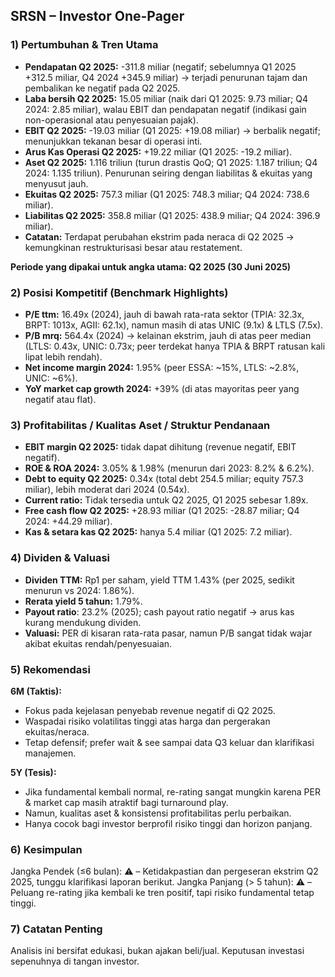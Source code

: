 ## SRSN – Investor One-Pager

### 1) Pertumbuhan & Tren Utama
- **Pendapatan Q2 2025:** -311.8 miliar (negatif; sebelumnya Q1 2025 +312.5 miliar, Q4 2024 +345.9 miliar) → terjadi penurunan tajam dan pembalikan ke negatif pada Q2 2025.
- **Laba bersih Q2 2025:** 15.05 miliar (naik dari Q1 2025: 9.73 miliar; Q4 2024: 2.85 miliar), walau EBIT dan pendapatan negatif (indikasi gain non-operasional atau penyesuaian pajak).
- **EBIT Q2 2025:** -19.03 miliar (Q1 2025: +19.08 miliar) → berbalik negatif; menunjukkan tekanan besar di operasi inti.
- **Arus Kas Operasi Q2 2025:** +19.22 miliar (Q1 2025: -19.2 miliar).
- **Aset Q2 2025:** 1.116 triliun (turun drastis QoQ; Q1 2025: 1.187 triliun; Q4 2024: 1.135 triliun). Penurunan seiring dengan liabilitas & ekuitas yang menyusut jauh.
- **Ekuitas Q2 2025:** 757.3 miliar (Q1 2025: 748.3 miliar; Q4 2024: 738.6 miliar).
- **Liabilitas Q2 2025:** 358.8 miliar (Q1 2025: 438.9 miliar; Q4 2024: 396.9 miliar).
- **Catatan:** Terdapat perubahan ekstrim pada neraca di Q2 2025 → kemungkinan restrukturisasi besar atau restatement.

**Periode yang dipakai untuk angka utama: Q2 2025 (30 Juni 2025)**

### 2) Posisi Kompetitif (Benchmark Highlights)
- **P/E ttm:** 16.49x (2024), jauh di bawah rata-rata sektor (TPIA: 32.3x, BRPT: 1013x, AGII: 62.1x), namun masih di atas UNIC (9.1x) & LTLS (7.5x).
- **P/B mrq:** 564.4x (2024) → kelainan ekstrim, jauh di atas peer median (LTLS: 0.43x, UNIC: 0.73x; peer terdekat hanya TPIA & BRPT ratusan kali lipat lebih rendah).
- **Net income margin 2024:** 1.95% (peer ESSA: ~15%, LTLS: ~2.8%, UNIC: ~6%).
- **YoY market cap growth 2024:** +39% (di atas mayoritas peer yang negatif atau flat).

### 3) Profitabilitas / Kualitas Aset / Struktur Pendanaan
- **EBIT margin Q2 2025:** tidak dapat dihitung (revenue negatif, EBIT negatif).
- **ROE & ROA 2024:** 3.05% & 1.98% (menurun dari 2023: 8.2% & 6.2%).
- **Debt to equity Q2 2025:** 0.34x (total debt 254.5 miliar; equity 757.3 miliar), lebih moderat dari 2024 (0.54x).
- **Current ratio:** Tidak tersedia untuk Q2 2025, Q1 2025 sebesar 1.89x.
- **Free cash flow Q2 2025:** +28.93 miliar (Q1 2025: -28.87 miliar; Q4 2024: +44.29 miliar).
- **Kas & setara kas Q2 2025:** hanya 5.4 miliar (Q1 2025: 7.2 miliar).

### 4) Dividen & Valuasi
- **Dividen TTM:** Rp1 per saham, yield TTM 1.43% (per 2025, sedikit menurun vs 2024: 1.86%).
- **Rerata yield 5 tahun:** 1.79%.
- **Payout ratio**: 23.2% (2025); cash payout ratio negatif → arus kas kurang mendukung dividen.
- **Valuasi:** PER di kisaran rata-rata pasar, namun P/B sangat tidak wajar akibat ekuitas rendah/penyesuaian.

### 5) Rekomendasi
**6M (Taktis):**
- Fokus pada kejelasan penyebab revenue negatif di Q2 2025.
- Waspadai risiko volatilitas tinggi atas harga dan pergerakan ekuitas/neraca.
- Tetap defensif; prefer wait & see sampai data Q3 keluar dan klarifikasi manajemen.

**5Y (Tesis):**
- Jika fundamental kembali normal, re-rating sangat mungkin karena PER & market cap masih atraktif bagi turnaround play.
- Namun, kualitas aset & konsistensi profitabilitas perlu perbaikan.
- Hanya cocok bagi investor berprofil risiko tinggi dan horizon panjang.

### 6) Kesimpulan
Jangka Pendek (≤6 bulan): ⚠️ – Ketidakpastian dan pergeseran ekstrim Q2 2025, tunggu klarifikasi laporan berikut.
Jangka Panjang (> 5 tahun): ⚠️ – Peluang re-rating jika kembali ke tren positif, tapi risiko fundamental tetap tinggi.

### 7) Catatan Penting
Analisis ini bersifat edukasi, bukan ajakan beli/jual. Keputusan investasi sepenuhnya di tangan investor.